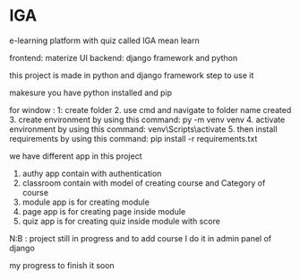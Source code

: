 # IGA
e-learning platform with quiz called IGA mean learn

frontend: materize UI
backend: django framework and python

this project is made in python and django framework
step to use it

makesure you have python installed and pip

for window :
1: create folder 
2. use cmd and navigate to folder name created
3. create environment by using this command: py -m venv venv
4. activate environment by using this command: venv\Scripts\activate
5. then install requirements by using this command: pip install -r requirements.txt

we have different app in this project
1. authy app contain with authentication 
2. classroom contain with model of creating course and Category of course
3. module app is for creating module
4. page app is for creating page inside module
5. quiz app is for creating quiz inside module with score

N:B : project still in progress and to add course I do it in admin panel of django


$$$$ my progress to finish it soon $$$$

